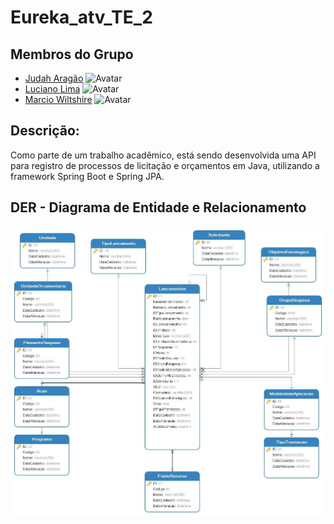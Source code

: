 # Eureka_atv_TE_2

## Membros do Grupo

- [Judah Aragão](https://github.com/judaharagao) ![Avatar](https://github.com/judaharagao.png)
- [Luciano Lima](https://github.com/lucianoGIS) ![Avatar](https://github.com/lucianoGIS.png)
- [Marcio Wiltshire](https://github.com/marcioscw) ![Avatar](https://github.com/marcioscw.png)
<!-- Add more contributors here -->


## Descrição:

Como parte de um trabalho acadêmico, está sendo desenvolvida uma API para registro de processos de licitação e orçamentos em Java, utilizando a framework Spring Boot e Spring JPA.

## DER - Diagrama de Entidade e Relacionamento

![DER - Orçamento](https://raw.githubusercontent.com/JudahAragao/eureka_atv_TE_2/main/ext_projeto/img/DER%20-%20Orcamento.jpg)
